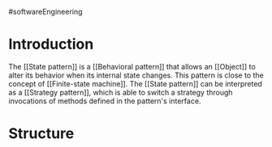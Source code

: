 #softwareEngineering 
# Introduction 
The [[State pattern]] is a [[Behavioral pattern]] that allows an [[Object]] to alter its behavior when its internal state changes. This pattern is close to the concept of [[Finite-state machine]]. The [[State pattern]] can be interpreted as a [[Strategy pattern]], which is able to switch a strategy through invocations of methods defined in the pattern's interface.
# Structure 
